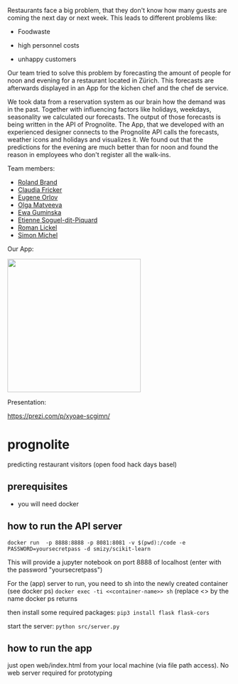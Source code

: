 Restaurants face a big problem, that they don't know how many guests are coming the next day or next week. This leads to different problems like: 

- Foodwaste

- high personnel costs 

- unhappy customers

Our team tried to solve this problem by forecasting the amount of people for noon and evening for a restaurant located in Zürich. This forecasts are afterwards displayed in an App for the kichen chef and the chef de service. 

We took data from a reservation system as our brain how the demand was in the past. Together with influencing factors like holidays, weekdays, seasonality we calculated our forecasts. The output of those forecasts is being written in the API of Prognolite. The App, that we developed with an experienced designer connects to the Prognolite API calls the forecasts, weather icons and holidays and visualizes it. We found out that the predictions for the evening are much better than for noon and found the reason in employees who don't register all the walk-ins. 

Team members: 
- <a href="https://www.linkedin.com/in/roland-brand-95a28b108/">Roland Brand</a> 
- <a href="https://www.linkedin.com/in/claudia-c-fricker-3b273685/">Claudia Fricker</a> 
- <a href="https://www.linkedin.com/in/eugene-orlov-4aa91a9b/">Eugene Orlov</a> 
- <a href="https://www.linkedin.com/in/olga-matveeva-203b9a67/">Olga Matveeva</a> 
- <a href="https://www.linkedin.com/in/ewaguminska/">Ewa Guminska</a> 
- <a href="https://www.linkedin.com/in/esoguel/">Etienne Soguel-dit-Piquard</a> 
- <a href="https://www.linkedin.com/in/romanlickel/">Roman Lickel</a> 
- <a href="https://www.linkedin.com/in/simon-michel/">Simon Michel</a> 

Our App: 

<img src="https://prognolite.com/site/wp-content/uploads/2018/02/Bildschirmfoto-2018-02-17-um-15.05.35.png" width="300">


Presentation: 

https://prezi.com/p/xyoae-scgimn/
























# prognolite
predicting restaurant visitors (open food hack days basel)

## prerequisites

* you will need docker

## how to run the API server
`docker run  -p 8888:8888 -p 8081:8081 -v $(pwd):/code -e PASSWORD=yoursecretpass -d smizy/scikit-learn`

This will provide a jupyter notebook on port 8888 of localhost (enter with the password "yoursecretpass")

For the (app) server to run, you need to sh into the newly created container (see docker ps)
`docker exec -ti <<container-name>> sh` (replace <<container-name>> by the name docker ps returns

then install some required packages:
`pip3 install flask flask-cors`

start the server:
`python src/server.py`

## how to run the app
just open web/index.html from your local machine (via file path access). No web server required for prototyping
